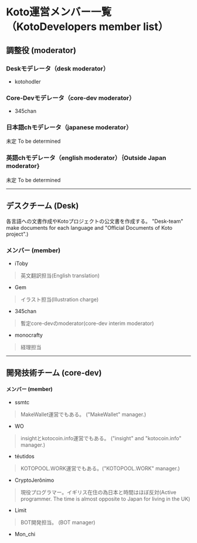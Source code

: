 # Koto運営メンバー一覧（KotoDevelopers member list）


## 調整役 (moderator)
### Deskモデレータ（desk moderator）
- kotohodler
### Core-Devモデレータ（core-dev moderator）
- 345chan
### 日本語chモデレータ（japanese moderator）
未定 To be determined
### 英語chモデレータ（english moderator）｛Outside Japan moderator｝
未定 To be determined

---
## デスクチーム (Desk)
各言語への文書作成やKotoプロジェクトの公文書を作成する。 
"Desk-team" make documents for each language and "Official Documents of Koto project".)  
### メンバー (member)
- iToby
> 英文翻訳担当(English translation)

- Gem
> イラスト担当(Illustration charge)

- 345chan
> 暫定core-devのmoderator(core-dev interim moderator)

- monocrafty
> 経理担当

---
## 開発技術チーム (core-dev)
#### メンバー (member) 
- ssmtc
> MakeWallet運営でもある。 ("MakeWallet" manager.)  

- WO 
> insightとkotocoin.info運営でもある。 ("insight" and "kotocoin.info" manager.)  

- téutidos
> KOTOPOOL.WORK運営でもある。("KOTOPOOL.WORK"  manager.)  

- CryptoJerônimo 
> 現役プログラマー。イギリス在住の為日本と時間はほぼ反対(Active programmer. The time is almost opposite to Japan for living in the UK)

- Limit 
> BOT開発担当。 (BOT manager)

- Mon_chi
